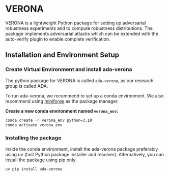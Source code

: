 # VERONA

VERONA is a lightweight Python package for setting up adversarial robustness experiments and to compute robustness distributions. The package implements adversarial attacks which can be extended with the auto-verify plugin to enable complete verification. 

## Installation and Environment Setup

### Create Virtual Environment and install ada-verona

The python package for VERONA is called `ada-verona`, as our research group is called ADA.

To run ada-verona, we recommend to set up a conda environment. We also recommend using [miniforge](https://github.com/conda-forge/miniforge) as the package manager.

**Create a new conda environment named `verona_env`:**
```bash
conda create -n verona_env python=3.10
conda activate verona_env
```
### Installing the package

Inside the conda environment, install the ada-verona package preferably using uv (fast Python package installer and resolver). Alternatively, you can install the package using pip only.
```bash
uv pip install ada-verona
```
